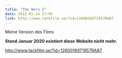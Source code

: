 ```yaml
---
title: "The Hero I"
date: 2012-01-24 17:05
link: http://www.tackfilm.se/?id=1260016971957RA87
---
```

Meine Version des Films

**Stand Januar 2020 existiert diese Website nicht mehr.**

http://www.tackfilm.se/?id=1260016971957RA87